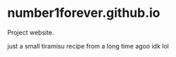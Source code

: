 # number1forever.github.io
Project website.

just a small tiramisu recipe from a long time agoo idk lol
